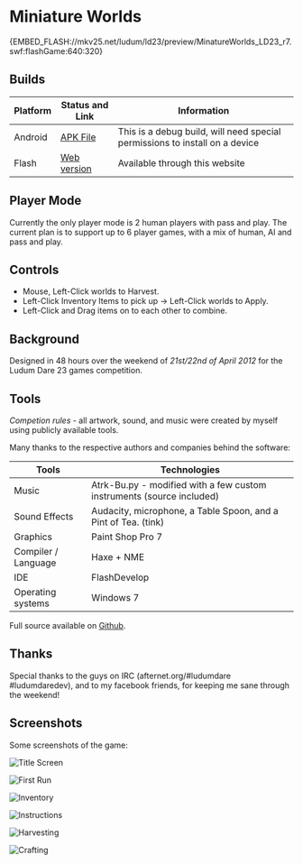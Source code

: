 # Miniature Worlds

{EMBED_FLASH://mkv25.net/ludum/ld23/preview/MinatureWorlds_LD23_r7.swf:flashGame:640:320}

## Builds

Platform | Status and Link      | Information
-------- | -------------------- | ---------------------------------------------------------------------------
Android  | [APK File][android]  | This is a debug build, will need special permissions to install on a device
Flash    | [Web version][flash] | Available through this website

## Player Mode

Currently the only player mode is 2 human players with pass and play. The current plan is to support up to 6 player games, with a mix of human, AI and pass and play.

## Controls

- Mouse, Left-Click worlds to Harvest.
- Left-Click Inventory Items to pick up -> Left-Click worlds to Apply.
- Left-Click and Drag items on to each other to combine.

## Background

Designed in 48 hours over the weekend of _21st/22nd of April 2012_ for the Ludum Dare 23 games competition.

## Tools

_Competion rules_ - all artwork, sound, and music were created by myself using publicly available tools.

Many thanks to the respective authors and companies behind the software:

Tools               | Technologies
------------------- | ----------------------------------------------
Music | Atrk-Bu.py - modified with a few custom instruments (source included)   
Sound Effects       | Audacity, microphone, a Table Spoon, and a Pint of Tea. (tink)
Graphics            | Paint Shop Pro 7
Compiler / Language | Haxe + NME
IDE                 | FlashDevelop
Operating systems   | Windows 7

Full source available on [Github](https://github.com/Markavian/LD23).

## Thanks

Special thanks to the guys on IRC (afternet.org/#ludumdare #ludumdaredev), and to my facebook friends, for keeping me sane through the weekend!

## Screenshots

Some screenshots of the game:

![Title Screen](//mkv25.net/ludum/ld23/preview/screenshots/s01_title_screen.png)

![First Run](//mkv25.net/ludum/ld23/preview/screenshots/s02_first_run.png)

![Inventory](//mkv25.net/ludum/ld23/preview/screenshots/s03_inventory.png)

![Instructions](//mkv25.net/ludum/ld23/preview/screenshots/s04_instructions.png)

![Harvesting](//mkv25.net/ludum/ld23/preview/screenshots/s05_harvesting.png)

![Crafting](//mkv25.net/ludum/ld23/preview/screenshots/s06_crafting.png)

[android]: //mkv25.net/ludum/ld23/release/LD23-release-r7.apk
[flash]: //mkv25.net/ludum/ld23/preview/
